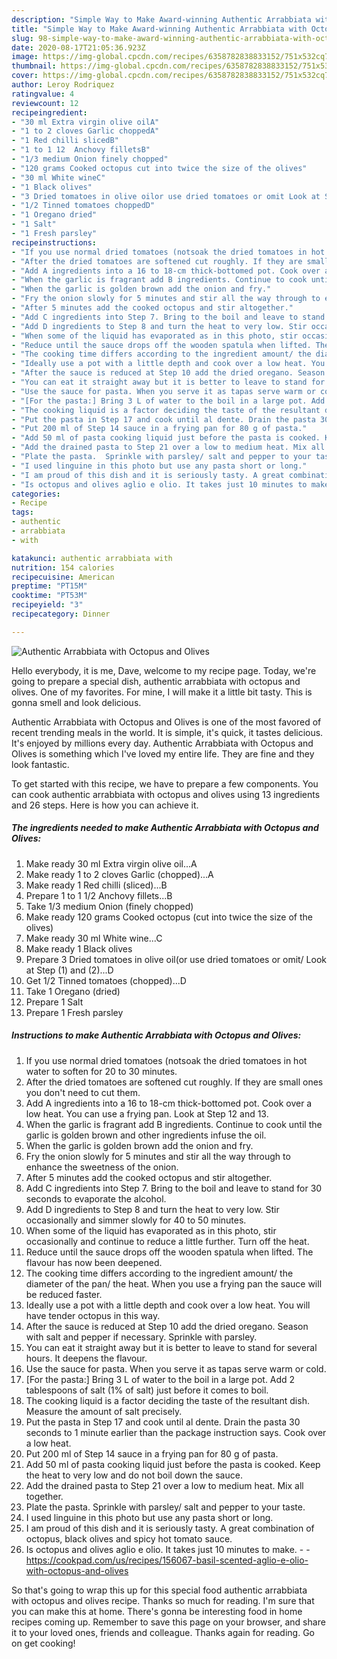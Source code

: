 ```yaml
---
description: "Simple Way to Make Award-winning Authentic Arrabbiata with Octopus and Olives"
title: "Simple Way to Make Award-winning Authentic Arrabbiata with Octopus and Olives"
slug: 98-simple-way-to-make-award-winning-authentic-arrabbiata-with-octopus-and-olives
date: 2020-08-17T21:05:36.923Z
image: https://img-global.cpcdn.com/recipes/6358782838833152/751x532cq70/authentic-arrabbiata-with-octopus-and-olives-recipe-main-photo.jpg
thumbnail: https://img-global.cpcdn.com/recipes/6358782838833152/751x532cq70/authentic-arrabbiata-with-octopus-and-olives-recipe-main-photo.jpg
cover: https://img-global.cpcdn.com/recipes/6358782838833152/751x532cq70/authentic-arrabbiata-with-octopus-and-olives-recipe-main-photo.jpg
author: Leroy Rodriquez
ratingvalue: 4
reviewcount: 12
recipeingredient:
- "30 ml Extra virgin olive oilA"
- "1 to 2 cloves Garlic choppedA"
- "1 Red chilli slicedB"
- "1 to 1 12  Anchovy filletsB"
- "1/3 medium Onion finely chopped"
- "120 grams Cooked octopus cut into twice the size of the olives"
- "30 ml White wineC"
- "1 Black olives"
- "3 Dried tomatoes in olive oilor use dried tomatoes or omit Look at Step 1 and 2D"
- "1/2 Tinned tomatoes choppedD"
- "1 Oregano dried"
- "1 Salt"
- "1 Fresh parsley"
recipeinstructions:
- "If you use normal dried tomatoes (notsoak the dried tomatoes in hot water to soften for 20 to 30 minutes."
- "After the dried tomatoes are softened cut roughly. If they are small ones you don&#39;t need to cut them."
- "Add A ingredients into a 16 to 18-cm thick-bottomed pot. Cook over a low heat. You can use a frying pan. Look at Step 12 and 13."
- "When the garlic is fragrant add B ingredients. Continue to cook until the garlic is golden brown and other ingredients infuse the oil."
- "When the garlic is golden brown add the onion and fry."
- "Fry the onion slowly for 5 minutes and stir all the way through to enhance the sweetness of the onion."
- "After 5 minutes add the cooked octopus and stir altogether."
- "Add C ingredients into Step 7. Bring to the boil and leave to stand for 30 seconds to evaporate the alcohol."
- "Add D ingredients to Step 8 and turn the heat to very low. Stir occasionally and simmer slowly for 40 to 50 minutes."
- "When some of the liquid has evaporated as in this photo, stir occasionally and continue to reduce a little further. Turn off the heat."
- "Reduce until the sauce drops off the wooden spatula when lifted. The flavour has now been deepened."
- "The cooking time differs according to the ingredient amount/ the diameter of the pan/ the heat. When you use a frying pan the sauce will be reduced faster."
- "Ideally use a pot with a little depth and cook over a low heat. You will have tender octopus in this way."
- "After the sauce is reduced at Step 10 add the dried oregano. Season with salt and pepper if necessary. Sprinkle with parsley."
- "You can eat it straight away but it is better to leave to stand for several hours. It deepens the flavour."
- "Use the sauce for pasta. When you serve it as tapas serve warm or cold."
- "[For the pasta:] Bring 3 L of water to the boil in a large pot. Add 2 tablespoons of salt (1% of salt) just before it comes to boil."
- "The cooking liquid is a factor deciding the taste of the resultant dish. Measure the amount of salt precisely."
- "Put the pasta in Step 17 and cook until al dente. Drain the pasta 30 seconds to 1 minute earlier than the package instruction says. Cook over a low heat."
- "Put 200 ml of Step 14 sauce in a frying pan for 80 g of pasta."
- "Add 50 ml of pasta cooking liquid just before the pasta is cooked. Keep the heat to very low and do not boil down the sauce."
- "Add the drained pasta to Step 21 over a low to medium heat. Mix all together."
- "Plate the pasta.  Sprinkle with parsley/ salt and pepper to your taste."
- "I used linguine in this photo but use any pasta short or long."
- "I am proud of this dish and it is seriously tasty. A great combination of octopus, black olives and spicy hot tomato sauce."
- "Is octopus and olives aglio e olio. It takes just 10 minutes to make.  https://cookpad.com/us/recipes/156067-basil-scented-aglio-e-olio-with-octopus-and-olives"
categories:
- Recipe
tags:
- authentic
- arrabbiata
- with

katakunci: authentic arrabbiata with 
nutrition: 154 calories
recipecuisine: American
preptime: "PT15M"
cooktime: "PT53M"
recipeyield: "3"
recipecategory: Dinner

---
```



![Authentic Arrabbiata with Octopus and Olives](https://img-global.cpcdn.com/recipes/6358782838833152/751x532cq70/authentic-arrabbiata-with-octopus-and-olives-recipe-main-photo.jpg)

Hello everybody, it is me, Dave, welcome to my recipe page. Today, we're going to prepare a special dish, authentic arrabbiata with octopus and olives. One of my favorites. For mine, I will make it a little bit tasty. This is gonna smell and look delicious.



Authentic Arrabbiata with Octopus and Olives is one of the most favored of recent trending meals in the world. It is simple, it's quick, it tastes delicious. It's enjoyed by millions every day. Authentic Arrabbiata with Octopus and Olives is something which I've loved my entire life. They are fine and they look fantastic.


To get started with this recipe, we have to prepare a few components. You can cook authentic arrabbiata with octopus and olives using 13 ingredients and 26 steps. Here is how you can achieve it.

<!--inarticleads1-->

##### The ingredients needed to make Authentic Arrabbiata with Octopus and Olives:

1. Make ready 30 ml Extra virgin olive oil...A
1. Make ready 1 to 2 cloves Garlic (chopped)...A
1. Make ready 1 Red chilli (sliced)...B
1. Prepare 1 to 1 1/2  Anchovy fillets...B
1. Take 1/3 medium Onion (finely chopped)
1. Make ready 120 grams Cooked octopus (cut into twice the size of the olives)
1. Make ready 30 ml White wine...C
1. Make ready 1 Black olives
1. Prepare 3 Dried tomatoes in olive oil(or use dried tomatoes or omit/ Look at Step (1) and (2)...D
1. Get 1/2 Tinned tomatoes (chopped)...D
1. Take 1 Oregano (dried)
1. Prepare 1 Salt
1. Prepare 1 Fresh parsley




<!--inarticleads2-->

##### Instructions to make Authentic Arrabbiata with Octopus and Olives:

1. If you use normal dried tomatoes (notsoak the dried tomatoes in hot water to soften for 20 to 30 minutes.
1. After the dried tomatoes are softened cut roughly. If they are small ones you don&#39;t need to cut them.
1. Add A ingredients into a 16 to 18-cm thick-bottomed pot. Cook over a low heat. You can use a frying pan. Look at Step 12 and 13.
1. When the garlic is fragrant add B ingredients. Continue to cook until the garlic is golden brown and other ingredients infuse the oil.
1. When the garlic is golden brown add the onion and fry.
1. Fry the onion slowly for 5 minutes and stir all the way through to enhance the sweetness of the onion.
1. After 5 minutes add the cooked octopus and stir altogether.
1. Add C ingredients into Step 7. Bring to the boil and leave to stand for 30 seconds to evaporate the alcohol.
1. Add D ingredients to Step 8 and turn the heat to very low. Stir occasionally and simmer slowly for 40 to 50 minutes.
1. When some of the liquid has evaporated as in this photo, stir occasionally and continue to reduce a little further. Turn off the heat.
1. Reduce until the sauce drops off the wooden spatula when lifted. The flavour has now been deepened.
1. The cooking time differs according to the ingredient amount/ the diameter of the pan/ the heat. When you use a frying pan the sauce will be reduced faster.
1. Ideally use a pot with a little depth and cook over a low heat. You will have tender octopus in this way.
1. After the sauce is reduced at Step 10 add the dried oregano. Season with salt and pepper if necessary. Sprinkle with parsley.
1. You can eat it straight away but it is better to leave to stand for several hours. It deepens the flavour.
1. Use the sauce for pasta. When you serve it as tapas serve warm or cold.
1. [For the pasta:] Bring 3 L of water to the boil in a large pot. Add 2 tablespoons of salt (1% of salt) just before it comes to boil.
1. The cooking liquid is a factor deciding the taste of the resultant dish. Measure the amount of salt precisely.
1. Put the pasta in Step 17 and cook until al dente. Drain the pasta 30 seconds to 1 minute earlier than the package instruction says. Cook over a low heat.
1. Put 200 ml of Step 14 sauce in a frying pan for 80 g of pasta.
1. Add 50 ml of pasta cooking liquid just before the pasta is cooked. Keep the heat to very low and do not boil down the sauce.
1. Add the drained pasta to Step 21 over a low to medium heat. Mix all together.
1. Plate the pasta.  Sprinkle with parsley/ salt and pepper to your taste.
1. I used linguine in this photo but use any pasta short or long.
1. I am proud of this dish and it is seriously tasty. A great combination of octopus, black olives and spicy hot tomato sauce.
1. Is octopus and olives aglio e olio. It takes just 10 minutes to make. -  - https://cookpad.com/us/recipes/156067-basil-scented-aglio-e-olio-with-octopus-and-olives




So that's going to wrap this up for this special food authentic arrabbiata with octopus and olives recipe. Thanks so much for reading. I'm sure that you can make this at home. There's gonna be interesting food in home recipes coming up. Remember to save this page on your browser, and share it to your loved ones, friends and colleague. Thanks again for reading. Go on get cooking!
